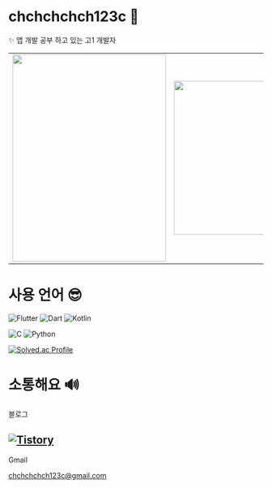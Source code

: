 # chchchchch123c 👀

✨ 앱 개발 공부 하고 있는 고1 개발자 

<table>
  <tr>
    <td><img src="https://github.com/user-attachments/assets/5d82d8a2-bafb-4620-9d86-ee96df297beb" width="303" height="408"/></td>
    <td><img src="https://github.com/user-attachments/assets/02df5e8e-d71e-4244-affa-c3e8bedbc487" width="299" height="303"/></td>
  </tr>
</table>

# 사용 언어 😎

![Flutter](https://img.shields.io/badge/Flutter-02569B.svg?&style=for-the-badge&logo=Flutter&logoColor=white)
![Dart](https://img.shields.io/badge/Dart-0175C2.svg?&style=for-the-badge&logo=Dart&logoColor=white)
![Kotlin](https://img.shields.io/badge/Kotlin-7F52FF.svg?&style=for-the-badge&logo=Kotlin&logoColor=white)

![C](https://img.shields.io/badge/C-A8B9CC.svg?&style=for-the-badge&logo=C&logoColor=white)
![Python](https://img.shields.io/badge/Python-3776AB.svg?&style=for-the-badge&logo=Python&logoColor=white)

[![Solved.ac Profile](http://mazassumnida.wtf/api/v2/generate_badge?boj=chchchchch123c)](https://solved.ac/chchchchch123c/)
# 소통해요 🔊
블로그

[![Tistory](https://img.shields.io/badge/Tistory-000000.svg?&style=for-the-badge&logo=Tistory&logoColor=white)](https://ch5c.tistory.com/)
---

Gmail

chchchchch123c@gmail.com

